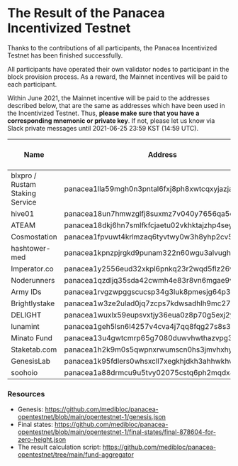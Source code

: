 # The Result of the Panacea Incentivized Testnet

Thanks to the contributions of all participants, the Panacea Incentivized Testnet has been finished successfully.

All participants have operated their own validator nodes to participant in the block provision process.
As a reward, the Mainnet incentives will be paid to each participant.

Within June 2021, the Mainnet incentive will be paid to the addresses described below,
that are the same as addresses which have been used in the Incentivized Testnet.
Thus, **please make sure that you have a corresponding mnemonic or private key**.
If not, please let us know via Slack private messages until 2021-06-25 23:59 KST (14:59 UTC).

|Name|Address|Earned in Testnet (umed)|Mainnet Incentive (umed)|
|----|-------|------------------------|------------------------|
|blxpro / Rustam Staking Service|panacea1lla59mgh0n3pntal6fxj8ph8xwtcqxyjazjaa2|2,100,589,558|74,046,638,047|
|hive01|panacea18un7hmwzglfj8suxmz7v040y7656qa5cjdy9e7|2,077,339,735|73,227,072,311|
|ATEAM|panacea18dkj6hn7smlfkfcjaetu02vkhktajzhp4seyyt|2,059,083,127|72,583,519,438|
|Cosmostation|panacea1fpvuwt4krlmzaq6tyvtwy0w3h8yhp2cv59da88|2,051,174,418|72,304,734,222|
|hashtower-med|panacea1kpnzpjrgkd9punam322n60wgu3alvughyyftd0|2,050,830,994|72,292,628,386|
|Imperator.co|panacea1y2556eud32xkpl6pnkq23r2wqd5flz26vry8c0|2,044,693,843|72,076,291,312|
|Noderunners|panacea1qzdljq35sda42cwmh4e83r8vn6mgae9va9mq8r|2,041,783,113|71,973,686,893|
|Army IDs|panacea1rvgzwpggscucsp34g3luk8pmesjg64p3agqkzh|2,031,457,528|71,609,705,814|
|Brightlystake|panacea1w3ze2ulad0jq7zcps7kdwsadhlh9mc275zt83z|2,025,003,555|71,382,200,635|
|DELIGHT|panacea1wuxlx59eupsvxtjy36eua0z8p70g5exj2yt83v|1,985,340,471|69,984,060,759|
|lunamint|panacea1geh5lsn6l4257v4cva4j7qq8fqg27s8s3k24v9|1,969,162,102|69,413,766,658|
|Minato Fund|panacea13u4gwtcmrp65g7080duwvhwthazvpg3ugtdy9g|1,959,797,972|69,083,677,259|
|Staketab.com|panacea1h2k9m0s5qwpnxrwumscn0hs3jmvhxhy2m05yjj|1,954,542,837|68,898,431,608|
|GenesisLab|panacea1k95fdlers0whsxcll7xegkhjdkh3ahhwkhv3e8|1,491,402,575|52,572,548,615|
|soohoio|panacea1a88drmcu9u5tvy02075cstq6ph2mqdx4jykcgq|526,264,498|18,551,038,042|

### Resources

- Genesis: https://github.com/medibloc/panacea-opentestnet/blob/main/opentestnet-1/genesis.json
- Final states: https://github.com/medibloc/panacea-opentestnet/blob/main/opentestnet-1/final-states/final-878604-for-zero-height.json
- The result calculation script: https://github.com/medibloc/panacea-opentestnet/tree/main/fund-aggregator
